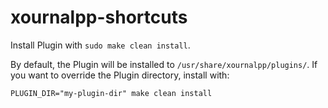 # xournalpp-shortcuts

Install Plugin with `sudo make clean install`.

By default, the Plugin will be installed to `/usr/share/xournalpp/plugins/`.
If you want to override the Plugin directory, install with:

```
PLUGIN_DIR="my-plugin-dir" make clean install
```
